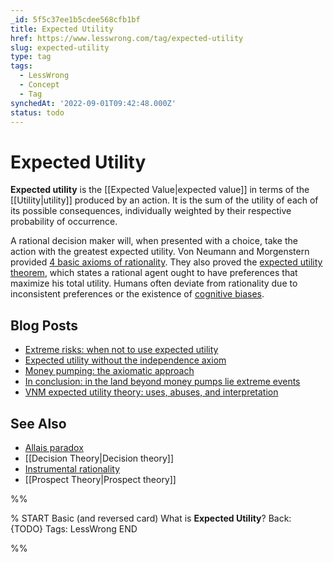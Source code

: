 ```yaml
---
_id: 5f5c37ee1b5cdee568cfb1bf
title: Expected Utility
href: https://www.lesswrong.com/tag/expected-utility
slug: expected-utility
type: tag
tags:
  - LessWrong
  - Concept
  - Tag
synchedAt: '2022-09-01T09:42:48.000Z'
status: todo
---
```


# Expected Utility

**Expected utility** is the [[Expected Value|expected value]] in terms of the [[Utility|utility]] produced by an action. It is the sum of the utility of each of its possible consequences, individually weighted by their respective probability of occurrence.

A rational decision maker will, when presented with a choice, take the action with the greatest expected utility. Von Neumann and Morgenstern provided [4 basic axioms of rationality](http://en.wikipedia.org/wiki/Von_Neumann%E2%80%93Morgenstern_utility_theorem#The_axioms). They also proved the [expected utility theorem](http://web.archive.org/web/20070221104329/http://www.econ.hku.hk/~wsuen/uncertainty/eu.pdf), which states a rational agent ought to have preferences that maximize his total utility. Humans often deviate from rationality due to inconsistent preferences or the existence of [cognitive biases](http://wiki.lesswrong.com/wiki/Bias).

## Blog Posts

- [Extreme risks: when not to use expected utility](http://lesswrong.com/lw/1cv/extreme_risks_when_not_to_use_expected_utility/)
- [Expected utility without the independence axiom](http://lesswrong.com/lw/1d5/expected_utility_without_the_independence_axiom/)
- [Money pumping: the axiomatic approach](http://lesswrong.com/lw/1dr/money_pumping_the_axiomatic_approach/)
- [In conclusion: in the land beyond money pumps lie extreme events](http://lesswrong.com/lw/1ga/in_conclusion_in_the_land_beyond_money_pumps_lie/)
- [VNM expected utility theory: uses, abuses, and interpretation](http://lesswrong.com/lw/244/vnm_expected_utility_theory_uses_abuses_and/)

## See Also

- [Allais paradox](https://wiki.lesswrong.com/wiki/Allais_paradox)
- [[Decision Theory|Decision theory]]
- [Instrumental rationality](https://wiki.lesswrong.com/wiki/Instrumental_rationality)
- [[Prospect Theory|Prospect theory]]


%%

% START
Basic (and reversed card)
What is **Expected Utility**?
Back: {TODO}
Tags: LessWrong
END
<!--ID: 1663157005502-->


%%
	
